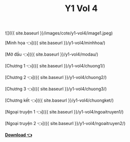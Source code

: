 ﻿---
layout: post
title: Y1 Vol 4
---

![]({{ site.baseurl }}/images/cote/y1-vol4/image1.jpeg)

[Minh họa 👈]({{ site.baseurl }}/y1-vol4/minhhoa/)

[Mở đầu 👈]({{ site.baseurl }}/y1-vol4/modau/)

[Chương 1 👈]({{ site.baseurl }}/y1-vol4/chuong1/)

[Chương 2 👈]({{ site.baseurl }}/y1-vol4/chuong2/)

[Chương 3 👈]({{ site.baseurl }}/y1-vol4/chuong3/)

[Chương kết 👈]({{ site.baseurl }}/y1-vol4/chuongket/)

[Ngoại truyện 1 👈]({{ site.baseurl }}/y1-vol4/ngoaitruyen1/)

[Ngoại truyện 2 👈]({{ site.baseurl }}/y1-vol4/ngoaitruyen2/)

[**Download 👈**](https://cote.ga/donate/)
